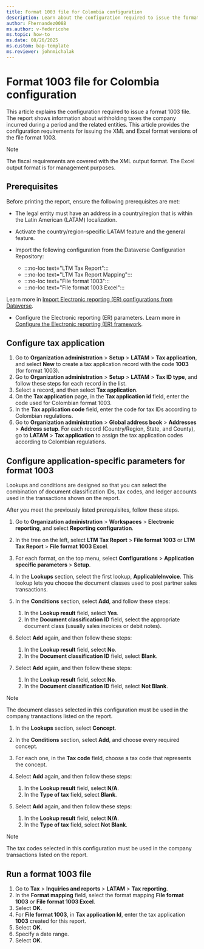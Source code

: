 ```yaml
---
title: Format 1003 file for Colombia configuration
description: Learn about the configuration required to issue the format 1003 file for Colombia, including an outline on configuring application-specific parameters.
author: Fhernandez0088
ms.author: v-federicohe
ms.topic: how-to
ms.date: 08/26/2025
ms.custom: bap-template
ms.reviewer: johnmichalak
---
```


# Format 1003 file for Colombia configuration

This article explains the configuration required to issue a format 1003 file. The report shows information about withholding taxes the company incurred during a period and the related entities.
This article provides the configuration requirements for issuing the XML and Excel format versions of the file format 1003.

> [!NOTE]
> The fiscal requirements are covered with the XML output format. The Excel output format is for management purposes.

## Prerequisites

Before printing the report, ensure the following prerequisites are met:

- The legal entity must have an address in a country/region that is within the Latin American (LATAM) localization.
- Activate the country/region-specific LATAM feature and the general feature.
- Import the following configuration from the Dataverse Configuration Repository:

    - :::no-loc text="LTM Tax Report":::
    - :::no-loc text="LTM Tax Report Mapping":::
    - :::no-loc text="File format 1003":::
    - :::no-loc text="File format 1003 Excel"::: 

Learn more in [Import Electronic reporting (ER) configurations from Dataverse](../global/workspace/gsw-import-er-config-dataverse.md).

- Configure the Electronic reporting (ER) parameters. Learn more in [Configure the Electronic reporting (ER) framework](../../../fin-ops-core/dev-itpro/analytics/electronic-reporting-er-configure-parameters.md).

## Configure tax application

1. Go to **Organization administration** \> **Setup** \> **LATAM** \> **Tax application**, and select **New** to create a tax application record with the code **1003** (for format 1003).
1. Go to **Organization administration** \> **Setup** \> **LATAM** \> **Tax ID type**, and follow these steps for each record in the list.
1. Select a record, and then select **Tax application**.
1. On the **Tax application** page, in the **Tax application id** field, enter the code used for Colombian format 1003.
1. In the **Tax application code** field, enter the code for tax IDs according to Colombian regulations.
1. Go to **Organization administration** \> **Global address book** \> **Addresses** \> **Address setup**. For each record (Country/Region, State, and County), go to **LATAM** \> **Tax application** to assign the tax application codes according to Colombian regulations.

## Configure application-specific parameters for format 1003

Lookups and conditions are designed so that you can select the combination of document classification IDs, tax codes, and ledger accounts used in the transactions shown on the report.

After you meet the previously listed prerequisites, follow these steps.

1. Go to **Organization administration** \> **Workspaces** \> **Electronic reporting**, and select **Reporting configuration**.
1. In the tree on the left, select **LTM Tax Report** \> **File format 1003** or **LTM Tax Report** \> **File format 1003 Excel**.
1. For each format, on the top menu, select **Configurations** \> **Application specific parameters** \> **Setup**.
1. In the **Lookups** section, select the first lookup, **ApplicableInvoice**. This lookup lets you choose the document classes used to post partner sales transactions.
1. In the **Conditions** section, select **Add**, and follow these steps:

    1. In the **Lookup result** field, select **Yes**.
    1. In the **Document classification ID** field, select the appropriate document class (usually sales invoices or debit notes).

1. Select **Add** again, and then follow these steps:

    1. In the **Lookup result** field, select **No**.
    1. In the **Document classification ID** field, select **Blank**.

1. Select **Add** again, and then follow these steps:

    1. In the **Lookup result** field, select **No**.
    1. In the **Document classification ID** field, select **Not Blank**.

> [!NOTE]
> The document classes selected in this configuration must be used in the company transactions listed on the report.

1. In the **Lookups** section, select **Concept**.
1. In the **Conditions** section, select **Add**, and choose every required concept.

1. For each one, in the **Tax code** field, choose a tax code that represents the concept.

1. Select **Add** again, and then follow these steps:

    1. In the **Lookup result** field, select **N/A**.
    1. In the **Type of tax** field, select **Blank**.

1. Select **Add** again, and then follow these steps:

    1. In the **Lookup result** field, select **N/A**.
    1. In the **Type of tax** field, select **Not Blank**.

> [!NOTE]
> The tax codes selected in this configuration must be used in the company transactions listed on the report.

## Run a format 1003 file

1. Go to **Tax** > **Inquiries and reports** > **LATAM** > **Tax reporting**.
1. In the **Format mapping** field, select the format mapping **File format 1003** or **File format 1003 Excel**.
1. Select **OK**.
1. For **File format 1003**, in **Tax application Id**, enter the tax application **1003** created for this report.
1. Select **OK**.
1. Specify a date range.
1. Select **OK**.
